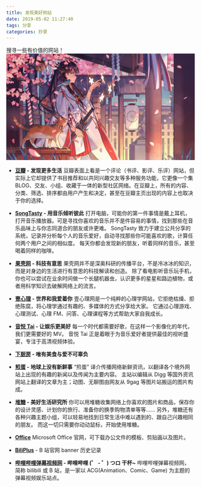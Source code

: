 ```yaml
---
title: 发现美好网站
date: 2019-05-02 11:27:40
tags: 分享
categories: 抄录
---
```

搜寻一些有价值的网站！
![此处输入图片的描述][15] 

- **[豆瓣][1] - 发现更多生活**
 豆瓣表面上看是一个评论（书评、影评、乐评）网站，但实际上它却提供了书目推荐和以共同兴趣交友等多种服务功能，它更像一个集 BLOG、交友、小组、收藏于一体的新型社区网络。在豆瓣上，所有的内容、分类、筛选、排序都由用户产生和决定，甚至在豆瓣主页出现的内容上也取决于你的选择。
 <!--more-->
- **[SongTasty][2] - 用音乐倾听彼此**
 打开电脑，可能你的第一件事情是戴上耳机，打开音乐播放器。可是寻找你喜欢的音乐并不是件容易的事情，找到那些在音乐品味上与你志同道合的朋友或许更难。
SongTasty 致力于建立公共分享的系统，记录并分析每个人的音乐爱好，自动寻找那些你可能喜欢的歌，计算任何两个用户之间的相似度。
每天你都会发现新的朋友，听着同样的音乐，甚至喝着同样的咖啡。
- **[果壳网][3] - 科技有意思**
 果壳网并不是深奥科研的传播平台，不是冷冰冰的知识，而是对身边的生活进行有意思的科技解读和创造。
除了看电影听音乐玩手机，你也可以尝试在业余时间做一个长腿机器虫，认识更多的星星和路边植物，或者用科学知识去破解网络上的流言。
- **[壹心理][4] - 世界和我爱着你**
 壹心理网是一个纯粹的心理学网站，它拒绝枯燥、拒绝陈腐，将心理学通过有趣的、多媒体的方式分享给大家。
它通过心理游戏、心理测试、心理 FM、问答、心理课程等方式帮助大家自我成长。
- **[音悦 Tai][5] - 让娱乐更美好**
 每一个时代都需要好歌，在这样一个影像化的年代，我们更需要好的 MV。
音悦 Tai 正是着眼于为音乐爱好者提供最佳的视听盛宴，专注于高清视频体验。
- **[下厨房][6] - 唯有美食与爱不可辜负**
- **[煎蛋][7] - 地球上没有新鲜事**
 “煎蛋” 译介传播网络新鲜资讯，以翻译各个境外网站上出现的有趣的新闻以及传闻为主要内容。
主站以编辑从 Digg 等国外资讯网站上翻译的文章为主；动图、无聊图由网友从 9gag 等图片站搬运的图片构成。
- **[堆糖][8] - 美好生活研究所**
 你可以用堆糖收集网络上你喜欢的图片和商品，保存你的设计灵感、计划你的旅行、准备你的换季购物清单等等......
另外，堆糖还有各种兴趣主题小组，可以轻易地找到日常生活中难以遇到的、跟自己兴趣相同的朋友。
而这一切只需要你动动鼠标，开始使用堆糖。
- **[Office][9]**
 Microsoft Office 官网，可下载办公文件的模板、剪贴画以及图片。

- **[BiliPlus][10]**   - B 站官网 banner 历史记录
- **[哔哩哔哩弹幕视频网][11] - 哔哩哔哩 (゜ - ゜) つロ 干杯~**
 哔哩哔哩弹幕视频网，简称 bilibili 或 B 站，是一家以 ACG(Animation、Comic、Game) 为主题的弹幕视频娱乐站点。

 


[1]: https://www.douban.com/
[2]: http://songtasty.com/
[3]: https://www.guokr.com/
[4]: https://www.xinli001.com/
[5]: http://www.yinyuetai.com/
[6]: http://www.xiachufang.com/
[7]: http://jandan.net/
[8]: https://www.duitang.com/
[9]: https://www.office.com/
[10]: https://www.biliplus.com/task/banner_fetch/
[11]: https://www.bilibili.com/
[15]: https://raw.githubusercontent.com/YSC168/eee/master/beautiful.jpg